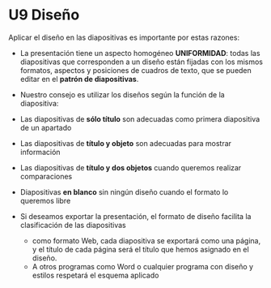 # U9 Diseño

Aplicar el diseño en las diapositivas es importante por estas razones:

*   La presentación tiene un aspecto homogéneo **UNIFORMIDAD**: todas las diapositivas que corresponden a un diseño están fijadas con los mismos formatos, aspectos y posiciones de cuadros de texto, que se pueden editar en el **patrón de diapositivas**.
*   Nuestro consejo es utilizar los diseños según la función de la diapositiva:

*   Las diapositivas de **sólo título** son adecuadas como primera diapositiva de un apartado
*   Las diapositivas de **título y objeto** son adecuadas para mostrar información
*   Las diapositivas de **título y dos objetos** cuando queremos realizar comparaciones
*   Diapositivas **en blanco** sin ningún diseño cuando el formato lo queremos libre

*   Si deseamos exportar la presentación, el formato de diseño facilita la clasificación de las diapositivas
    *   como formato Web, cada diapositiva se exportará como una página, y el título de cada página será el título que hemos asignado en el diseño.
    *   A otros programas como Word o cualquier programa con diseño y estilos respetará el esquema aplicado

